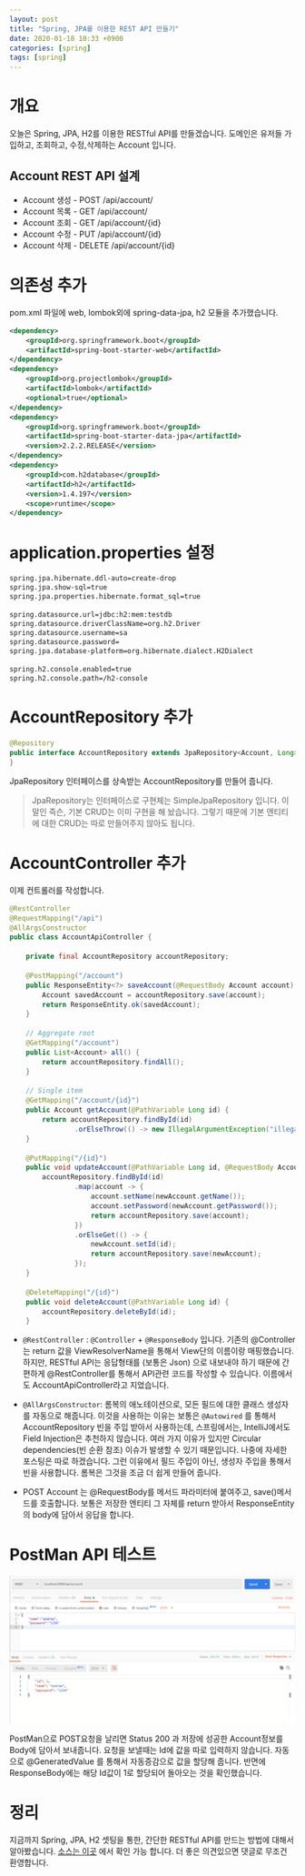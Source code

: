 ```yaml
---
layout: post
title: "Spring, JPA를 이용한 REST API 만들기"
date: 2020-01-18 10:33 +0900
categories: [spring]
tags: [spring]
---
```


# 개요
오늘은 Spring, JPA, H2를 이용한 RESTful API를 만들겠습니다. 
도메인은 유저들 가입하고, 조회하고, 수정,삭제하는 Account 입니다.

## Account REST API 설계
- Account 생성 - POST /api/account/
- Account 목록 - GET /api/account/
- Account 조회 - GET /api/account/{id}
- Account 수정 - PUT /api/account/{id}
- Account 삭제 - DELETE /api/account/{id} 


# 의존성 추가
pom.xml 파일에 web, lombok외에 spring-data-jpa, h2 모듈을 추가했습니다. 
```xml
<dependency>
    <groupId>org.springframework.boot</groupId>
    <artifactId>spring-boot-starter-web</artifactId>
</dependency>
<dependency>
    <groupId>org.projectlombok</groupId>
    <artifactId>lombok</artifactId>
    <optional>true</optional>
</dependency>
<dependency>
    <groupId>org.springframework.boot</groupId>
    <artifactId>spring-boot-starter-data-jpa</artifactId>
    <version>2.2.2.RELEASE</version>
</dependency>
<dependency>
    <groupId>com.h2database</groupId>
    <artifactId>h2</artifactId>
    <version>1.4.197</version>
    <scope>runtime</scope>
</dependency>
```

# application.properties 설정
```properties
spring.jpa.hibernate.ddl-auto=create-drop
spring.jpa.show-sql=true
spring.jpa.properties.hibernate.format_sql=true

spring.datasource.url=jdbc:h2:mem:testdb
spring.datasource.driverClassName=org.h2.Driver
spring.datasource.username=sa
spring.datasource.password=
spring.jpa.database-platform=org.hibernate.dialect.H2Dialect

spring.h2.console.enabled=true
spring.h2.console.path=/h2-console
```

# AccountRepository 추가

```java
@Repository
public interface AccountRepository extends JpaRepository<Account, Long> {
}
```
JpaRepository 인터페이스를 상속받는 AccountRepository를 만들어 줍니다.
> JpaRepository는 인터페이스로 구현체는 SimpleJpaRepository 입니다. 이 말인 즉슨, 기본 CRUD는 이미 구현을 해 놨습니다. 그렇기 때문에 기본 엔티티에 대한 CRUD는 따로 만들어주지 않아도 됩니다. 


# AccountController 추가
이제 컨트롤러를 작성합니다. 
```java
@RestController
@RequestMapping("/api")
@AllArgsConstructor
public class AccountApiController {

    private final AccountRepository accountRepository;

    @PostMapping("/account")
    public ResponseEntity<?> saveAccount(@RequestBody Account account) {
        Account savedAccount = accountRepository.save(account);
        return ResponseEntity.ok(savedAccount);
    }

    // Aggregate root
    @GetMapping("/account")
    public List<Account> all() {
        return accountRepository.findAll();
    }

    // Single item
    @GetMapping("/account/{id}")
    public Account getAccount(@PathVariable Long id) {
        return accountRepository.findById(id)
                .orElseThrow(() -> new IllegalArgumentException("illegal argument :" + id));
    }

    @PutMapping("/{id}")
    public void updateAccount(@PathVariable Long id, @RequestBody Account newAccount) {
        accountRepository.findById(id)
                .map(account -> {
                    account.setName(newAccount.getName());
                    account.setPassword(newAccount.getPassword());
                    return accountRepository.save(account);
                })
                .orElseGet(() -> {
                    newAccount.setId(id);
                    return accountRepository.save(newAccount);
                });
    }

    @DeleteMapping("/{id}")
    public void deleteAccount(@PathVariable Long id) {
        accountRepository.deleteById(id);
    }

```
- `@RestController` : `@Controller` + `@ResponseBody` 입니다. 기존의 @Controller는 return 값을 ViewResolverName을 통해서 View단의 이름이랑 매핑했습니다. 하지만, RESTful API는 응답형태를 (보통은 Json) 으로 내보내야 하기 때문에 간편하게 @RestController를 통해서 API관련 코드를 작성할 수 있습니다. 이름에서도 AccountApiController라고 지었습니다. 

- `@AllArgsConstructor`: 롬복의 애노테이션으로, 모든 필드에 대한 클래스 생성자를 자동으로 해줍니다. 이것을 사용하는 이유는 보통은 `@Autowired` 를 통해서 AccountRepository 빈을 주입 받아서 사용하는데, 스프링에서는, IntelliJ에서도 Field Injection은 추천하지 않습니다. 여러 가지 이유가 있지만 Circular dependencies(빈 순환 참조) 이슈가 발생할 수 있기 때문입니다. 나중에 자세한 포스팅은 따로 하겠습니다. 그런 이유에서 필드 주입이 아닌, 생성자 주입을 통해서 빈을 사용합니다. 롬복은 그것을 조금 더 쉽게 만들어 줍니다.



- POST Account 는 @RequestBody를 메서드 파라미터에 붙여주고, save()메서드를 호출합니다. 보통은 저장한 엔티티 그 자체를 return 받아서 ResponseEntity의 body에 담아서 응답을 합니다. 


# PostMan API 테스트

![](/assets/images/post.png)

PostMan으로 POST요청을 날리면 Status 200 과 저장에 성공한 Account정보를 Body에 담아서 보내줍니다. 
요청을 보낼때는 Id에 값을 따로 입력하지 않습니다. 자동으로 @GeneratedValue 를 통해서 자동증감으로 값을 할당해 줍니다. 반면에 ResponseBody에는 해당 Id값이 1로 할당되어 돌아오는 것을 확인했습니다. 

# 정리
지금까지 Spring, JPA, H2 셋팅을 통한, 간단한 RESTful API를 만드는 방법에 대해서 알아봤습니다.
[소스는 이곳](https://github.com/umanking/spring-boot-example/tree/master/spring-rest-api) 에서 확인 가능 합니다. 더 좋은 의견있으면 댓글로 무조건 환영합니다.
